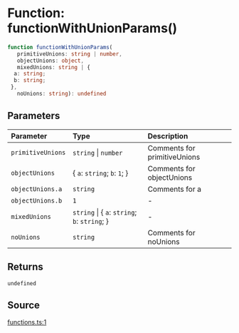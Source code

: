 # Function: functionWithUnionParams()

```ts
function functionWithUnionParams(
   primitiveUnions: string | number, 
   objectUnions: object, 
   mixedUnions: string | {
  a: string;
  b: string;
 }, 
   noUnions: string): undefined
```

## Parameters

| Parameter | Type | Description |
| :------ | :------ | :------ |
| `primitiveUnions` | `string` \| `number` | Comments for primitiveUnions |
| `objectUnions` | \{ `a`: `string`; `b`: `1`; \} | Comments for objectUnions |
| `objectUnions.a` | `string` | Comments for a |
| `objectUnions.b` | `1` | - |
| `mixedUnions` | `string` \| \{ `a`: `string`; `b`: `string`; \} | - |
| `noUnions` | `string` | Comments for noUnions |

## Returns

`undefined`

## Source

[functions.ts:1](http://source-url)
